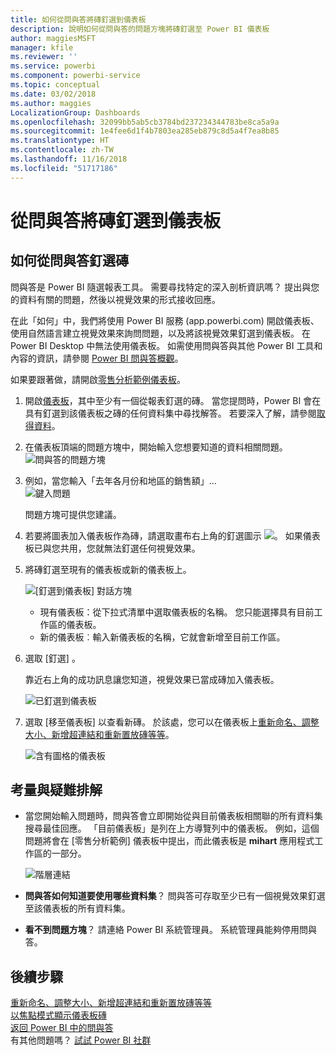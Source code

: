 ```yaml
---
title: 如何從問與答將磚釘選到儀表板
description: 說明如何從問與答的問題方塊將磚釘選至 Power BI 儀表板
author: maggiesMSFT
manager: kfile
ms.reviewer: ''
ms.service: powerbi
ms.component: powerbi-service
ms.topic: conceptual
ms.date: 03/02/2018
ms.author: maggies
LocalizationGroup: Dashboards
ms.openlocfilehash: 32099bb5ab5cb3784bd237234344783be8ca5a9a
ms.sourcegitcommit: 1e4fee6d1f4b7803ea285eb879c8d5a4f7ea8b85
ms.translationtype: HT
ms.contentlocale: zh-TW
ms.lasthandoff: 11/16/2018
ms.locfileid: "51717186"
---
```

# <a name="pin-a-tile-to-a-dashboard-from-qa"></a>從問與答將磚釘選到儀表板
## <a name="how-to-pin-a-tile-from-qa"></a>如何從問與答釘選磚
問與答是 Power BI 隨選報表工具。 需要尋找特定的深入剖析資訊嗎？ 提出與您的資料有關的問題，然後以視覺效果的形式接收回應。

在此「如何」中，我們將使用 Power BI 服務 (app.powerbi.com) 開啟儀表板、使用自然語言建立視覺效果來詢問問題，以及將該視覺效果釘選到儀表板。 在 Power BI Desktop 中無法使用儀表板。 如需使用問與答與其他 Power BI 工具和內容的資訊，請參閱 [Power BI 問與答概觀](consumer/end-user-q-and-a.md)。 

如果要跟著做，請開啟[零售分析範例儀表板](sample-retail-analysis.md)。


1. 開啟[儀表板](consumer/end-user-dashboards.md)，其中至少有一個從報表釘選的磚。 當您提問時，Power BI 會在具有釘選到該儀表板之磚的任何資料集中尋找解答。  若要深入了解，請參閱[取得資料](service-get-data.md)。
2. 在儀表板頂端的問題方塊中，開始輸入您想要知道的資料相關問題。  
   ![問與答的問題方塊](media/service-dashboard-pin-tile-from-q-and-a/power-bi-question-box.png)
3. 例如，當您輸入「去年各月份和地區的銷售額」...   
   ![鍵入問題](media/service-dashboard-pin-tile-from-q-and-a/power-bi-type-q-and-a.png)

   問題方塊可提供您建議。
4. 若要將圖表加入儀表板作為磚，請選取畫布右上角的釘選圖示 ![](media/service-dashboard-pin-tile-from-q-and-a/pbi_pintile.png)。 如果儀表板已與您共用，您就無法釘選任何視覺效果。

5. 將磚釘選至現有的儀表板或新的儀表板上。

   ![[釘選到儀表板] 對話方塊](media/service-dashboard-pin-tile-from-q-and-a/power-bi-pin-to-dashboard.png)

   * 現有儀表板：從下拉式清單中選取儀表板的名稱。 您只能選擇具有目前工作區的儀表板。
   * 新的儀表板︰輸入新儀表板的名稱，它就會新增至目前工作區。

6. 選取 [釘選] 。

   靠近右上角的成功訊息讓您知道，視覺效果已當成磚加入儀表板。  

   ![已釘選到儀表板](media/service-dashboard-pin-tile-from-q-and-a/power-bi-pin.png)
7. 選取 [移至儀表板] 以查看新磚。 於該處，您可以在儀表板上[重新命名、調整大小、新增超連結和重新置放磚等等](service-dashboard-edit-tile.md)。

   ![含有圖格的儀表板](media/service-dashboard-pin-tile-from-q-and-a/power-bi-pinned.png)

## <a name="considerations-and-troubleshooting"></a>考量與疑難排解
* 當您開始輸入問題時，問與答會立即開始從與目前儀表板相關聯的所有資料集搜尋最佳回應。  「目前儀表板」是列在上方導覽列中的儀表板。 例如，這個問題將會在 [零售分析範例] 儀表板中提出，而此儀表板是 **mihart** 應用程式工作區的一部分。

  ![階層連結](media/service-dashboard-pin-tile-from-q-and-a/power-bi-navbar.png)
* **問與答如何知道要使用哪些資料集**？  問與答可存取至少已有一個視覺效果釘選至該儀表板的所有資料集。

* **看不到問題方塊**？ 請連絡 Power BI 系統管理員。 系統管理員能夠停用問與答。


## <a name="next-steps"></a>後續步驟
[重新命名、調整大小、新增超連結和重新置放磚等等](service-dashboard-edit-tile.md)    
[以焦點模式顯示儀表板磚](consumer/end-user-focus.md)     
[返回 Power BI 中的問與答](consumer/end-user-q-and-a.md)  
有其他問題嗎？ [試試 Power BI 社群](http://community.powerbi.com/)
